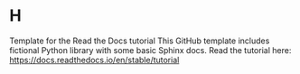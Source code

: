 # H
Template for the Read the Docs tutorial This GitHub template includes fictional Python library with some basic Sphinx docs.  Read the tutorial here: https://docs.readthedocs.io/en/stable/tutorial
